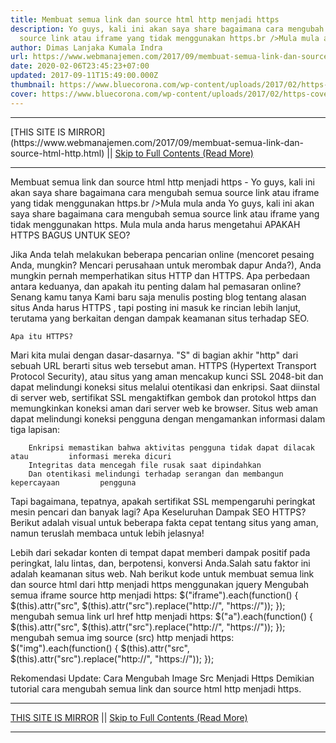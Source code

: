 ```yaml
---
title: Membuat semua link dan source html http menjadi https
description: Yo guys, kali ini akan saya share bagaimana cara mengubah semua
  source link atau iframe yang tidak menggunakan https.br />Mula mula anda
author: Dimas Lanjaka Kumala Indra
url: https://www.webmanajemen.com/2017/09/membuat-semua-link-dan-source-html-http.html
date: 2020-02-06T23:45:23+07:00
updated: 2017-09-11T15:49:00.000Z
thumbnail: https://www.bluecorona.com/wp-content/uploads/2017/02/https-cover-photo.png
cover: https://www.bluecorona.com/wp-content/uploads/2017/02/https-cover-photo.png
---
```


<hr/> [THIS SITE IS MIRROR](https://www.webmanajemen.com/2017/09/membuat-semua-link-dan-source-html-http.html) || <a href="https://www.webmanajemen.com/2017/09/membuat-semua-link-dan-source-html-http.html" rel="follow" class="button" id="read-more">Skip to Full Contents (Read More)</a> <hr/> Membuat semua link dan source html http menjadi https - Yo guys, kali ini akan saya share bagaimana cara mengubah semua source link atau iframe yang tidak menggunakan https.br />Mula mula anda Yo guys, kali ini akan saya share bagaimana cara mengubah semua source link atau iframe yang tidak menggunakan https.
Mula mula anda harus mengetahui APAKAH HTTPS BAGUS UNTUK SEO? 

Jika Anda telah melakukan beberapa pencarian online (mencoret pesaing Anda,     mungkin? Mencari perusahaan untuk merombak dapur Anda?), Anda mungkin     pernah memperhatikan situs HTTP dan HTTPS. Apa perbedaan antara keduanya,     dan apakah itu penting dalam hal pemasaran online? 
Senang kamu tanya Kami baru saja menulis posting blog tentang             alasan situs Anda harus HTTPS         , tapi posting ini masuk ke rincian lebih lanjut, terutama yang berkaitan     dengan dampak keamanan situs terhadap SEO. 
            
    Apa itu HTTPS? 
Mari kita mulai dengan dasar-dasarnya. "S" di bagian akhir "http" dari     sebuah URL berarti situs web tersebut aman. HTTPS (Hypertext Transport     Protocol Security), atau situs yang aman mencakup kunci SSL 2048-bit dan     dapat melindungi koneksi situs melalui otentikasi dan enkripsi. Saat     diinstal di server web, sertifikat SSL mengaktifkan gembok dan protokol     https dan memungkinkan koneksi aman dari server web ke browser. 
Situs web aman dapat melindungi koneksi pengguna dengan mengamankan     informasi dalam tiga lapisan: 

        Enkripsi memastikan bahwa aktivitas pengguna tidak dapat dilacak atau         informasi mereka dicuri     
        Integritas data mencegah file rusak saat dipindahkan     
        Dan otentikasi melindungi terhadap serangan dan membangun kepercayaan         pengguna     
Tapi bagaimana, tepatnya, apakah sertifikat SSL mempengaruhi peringkat     mesin pencari dan banyak lagi? 
    Apa Keseluruhan Dampak SEO HTTPS? 
Berikut adalah visual untuk beberapa fakta cepat tentang situs yang aman,     namun teruslah membaca untuk lebih jelasnya! 

Lebih dari sekadar konten di tempat dapat memberi dampak positif pada     peringkat, lalu lintas, dan, berpotensi, konversi Anda.Salah satu faktor     ini adalah keamanan situs web. 
Nah berikut kode untuk membuat semua link dan source html dari http menjadi https menggunakan jquery
Mengubah semua iframe source http menjadi https:
$("iframe").each(function() {
    $(this).attr("src", $(this).attr("src").replace("http://", "https://"));
});
mengubah semua link url href http menjadi https: 
$("a").each(function() {
    $(this).attr("src", $(this).attr("src").replace("http://", "https://"));
});
mengubah semua img source (src) http menjadi https: 
$("img").each(function() {
    $(this).attr("src", $(this).attr("src").replace("http://", "https://"));
});

Rekomendasi Update: Cara Mengubah Image Src Menjadi Https
Demikian tutorial cara mengubah semua link dan source html http menjadi https. <hr/> [THIS SITE IS MIRROR](https://www.webmanajemen.com/2017/09/membuat-semua-link-dan-source-html-http.html) || <a href="https://www.webmanajemen.com/2017/09/membuat-semua-link-dan-source-html-http.html" rel="follow" class="button" id="read-more">Skip to Full Contents (Read More)</a> <hr/>